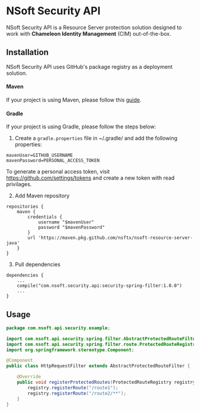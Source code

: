# NSoft Security API

NSoft Security API is a Resource Server protection solution designed to work with **Chameleon Identity Management** (CIM) out-of-the-box.

## Installation

NSoft Security API uses GitHub's package registry as a deployment solution. 

#### Maven

If your project is using Maven, please follow this [guide](https://help.github.com/en/articles/configuring-apache-maven-for-use-with-github-package-registry#installing-a-package).

#### Gradle

If your project is using Gradle, please follow the steps below:

1. Create a `gradle.properties` file in ~/.gradle/ and add the following properties:
```
mavenUser=GITHUB_USERNAME
mavenPassword=PERSONAL_ACCESS_TOKEN
```

To generate a personal access token, visit https://github.com/settings/tokens and create a new token with read privilages.

2. Add Maven repository
```
repositories {
    maven {
        credentials {
            username "$mavenUser"
            password "$mavenPassword"
        }
        url 'https://maven.pkg.github.com/nsftx/nsoft-resource-server-java'
    }
}
```

3. Pull dependencies
```
dependencies {
    ...
    compile("com.nsoft.security.api:security-spring-filter:1.0.0")
    ...
}
```

## Usage

```java
package com.nsoft.api.security.example;

import com.nsoft.api.security.spring.filter.AbstractProtectedRouteFilter;
import com.nsoft.api.security.spring.filter.route.ProtectedRouteRegistry;
import org.springframework.stereotype.Component;

@Component
public class HttpRequestFilter extends AbstractProtectedRouteFilter {

    @Override
    public void registerProtectedRoutes(ProtectedRouteRegistry registry) {
        registry.registerRoute("/route1");
        registry.registerRoute("/route2/**");
    }
}
```
